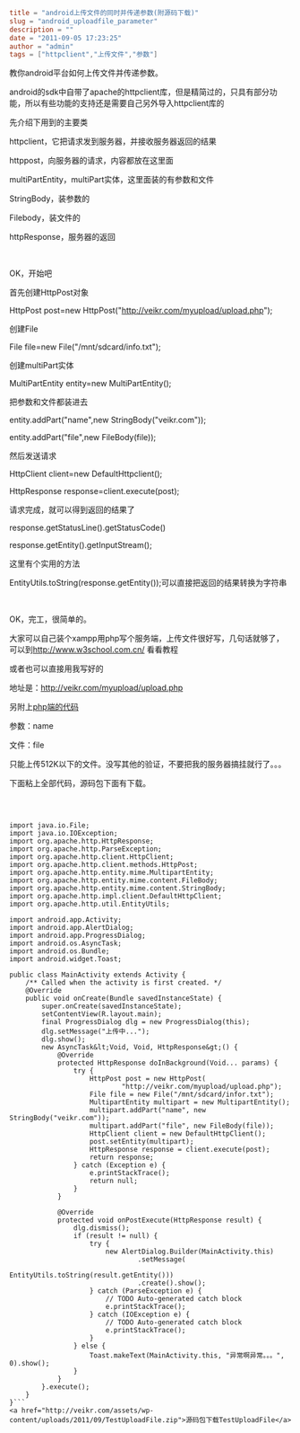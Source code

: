 ```toml
title = "android上传文件的同时并传递参数(附源码下载)"
slug = "android_uploadfile_parameter"
description = ""
date = "2011-09-05 17:23:25"
author = "admin"
tags = ["httpclient","上传文件","参数"]
```

教你android平台如何上传文件并传递参数。

android的sdk中自带了apache的httpclient库，但是精简过的，只具有部分功能，所以有些功能的支持还是需要自己另外导入httpclient库的

先介绍下用到的主要类

httpclient，它把请求发到服务器，并接收服务器返回的结果

httppost，向服务器的请求，内容都放在这里面

multiPartEntity，multiPart实体，这里面装的有参数和文件

StringBody，装参数的

Filebody，装文件的

httpResponse，服务器的返回

&nbsp;

OK，开始吧

<!--more-->

首先创建HttpPost对象

HttpPost post=new HttpPost("http://veikr.com/myupload/upload.php");

创建File

File file=new File("/mnt/sdcard/info.txt");

创建multiPart实体

MultiPartEntity entity=new MultiPartEntity();

把参数和文件都装进去

entity.addPart("name",new StringBody("veikr.com"));

entity.addPart("file",new FileBody(file));

然后发送请求

HttpClient client=new DefaultHttpclient();

HttpResponse response=client.execute(post);

请求完成，就可以得到返回的结果了

response.getStatusLine().getStatusCode()

response.getEntity().getInputStream();

这里有个实用的方法

EntityUtils.toString(response.getEntity());可以直接把返回的结果转换为字符串

&nbsp;

OK，完工，很简单的。

大家可以自己装个xampp用php写个服务端，上传文件很好写，几句话就够了，可以到<a href="http://www.w3school.com.cn/php/index.asp" target="_blank">http://www.w3school.com.cn/</a> 看看教程

或者也可以直接用我写好的

地址是：http://veikr.com/myupload/upload.php

另附上<a title="android上传文件的同时并传递参数(php服务端源码)" href="http://veikr.com/201110/android_uploadfile_parameter_php.html" target="_blank">php端的代码</a>

参数：name

文件：file

只能上传512K以下的文件。没写其他的验证，不要把我的服务器搞挂就行了。。。

下面粘上全部代码，源码包下面有下载。

&nbsp;
```package zzp.t.uploadfile;

import java.io.File;
import java.io.IOException;
import org.apache.http.HttpResponse;
import org.apache.http.ParseException;
import org.apache.http.client.HttpClient;
import org.apache.http.client.methods.HttpPost;
import org.apache.http.entity.mime.MultipartEntity;
import org.apache.http.entity.mime.content.FileBody;
import org.apache.http.entity.mime.content.StringBody;
import org.apache.http.impl.client.DefaultHttpClient;
import org.apache.http.util.EntityUtils;

import android.app.Activity;
import android.app.AlertDialog;
import android.app.ProgressDialog;
import android.os.AsyncTask;
import android.os.Bundle;
import android.widget.Toast;

public class MainActivity extends Activity {
	/** Called when the activity is first created. */
	@Override
	public void onCreate(Bundle savedInstanceState) {
		super.onCreate(savedInstanceState);
		setContentView(R.layout.main);
		final ProgressDialog dlg = new ProgressDialog(this);
		dlg.setMessage("上传中...");
		dlg.show();
		new AsyncTask&lt;Void, Void, HttpResponse&gt;() {
			@Override
			protected HttpResponse doInBackground(Void... params) {
				try {
					HttpPost post = new HttpPost(
							"http://veikr.com/myupload/upload.php");
					File file = new File("/mnt/sdcard/infor.txt");
					MultipartEntity multipart = new MultipartEntity();
					multipart.addPart("name", new StringBody("veikr.com"));
					multipart.addPart("file", new FileBody(file));
					HttpClient client = new DefaultHttpClient();
					post.setEntity(multipart);
					HttpResponse response = client.execute(post);
					return response;
				} catch (Exception e) {
					e.printStackTrace();
					return null;
				}
			}

			@Override
			protected void onPostExecute(HttpResponse result) {
				dlg.dismiss();
				if (result != null) {
					try {
						new AlertDialog.Builder(MainActivity.this)
								.setMessage(
										EntityUtils.toString(result.getEntity()))
								.create().show();
					} catch (ParseException e) {
						// TODO Auto-generated catch block
						e.printStackTrace();
					} catch (IOException e) {
						// TODO Auto-generated catch block
						e.printStackTrace();
					}
				} else {
					Toast.makeText(MainActivity.this, "异常啊异常。。。", 0).show();
				}
			}
		}.execute();
	}
}```
<a href="http://veikr.com/assets/wp-content/uploads/2011/09/TestUploadFile.zip">源码包下载TestUploadFile</a>